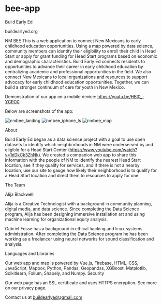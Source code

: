 # bee-app
Build Early Ed

buildearlyed.org

NM BEE This is a web application to connect New Mexicans to early childhood education opportunities. Using a map powered by data science, community members can identify their eligibility to enroll their child in Head Start or apply for grant funding for Head Start programs based on economic and demographic characteristics. Build Early Ed connects residents to opportunities to advance their career in early childhood education by centralizing academic and professional opportunities in the field. We also connect New Mexicans to local organizations and resources to support advocacy for early childhood education opportunities. Together, we can build a stronger continuum of care for youth in New Mexico.

Demonstration of our app on a mobile device: https://youtu.be/HBI0_-YCPO0

Below are screenshots of the app:

![nmbee_landing](https://user-images.githubusercontent.com/67302599/111854036-dc9a0580-88e2-11eb-898f-5d55cc680cf4.png)
![nmbee_iphone_ls](https://user-images.githubusercontent.com/67302599/111854039-ddcb3280-88e2-11eb-8ebb-40c9545da413.png)
![nmbee_map](https://user-images.githubusercontent.com/67302599/111854042-df94f600-88e2-11eb-8077-6bb371f84bd4.png)

About

Build Early Ed began as a data science project with a goal to use open datasets to identify which neighborhoods in NM were underserved by and eligible for a Head Start Center (https://www.youtube.com/watch?v=1dDkCk3ZhNk). We created a companion web app to share this information with the people of NM to identify the nearest Head Start location, see if they qualify for services, and if there is not a nearby location, use our site to gauge how likely their neighborhood is to qualify for a Head Start location and direct them to resources to apply for one.

The Team

Alija Blackwell

Alija is a Creative Technologist with a background in community planning, digital media, and data science. Since completing the Data Science program, Alija has been designing immersive installation art and using machine learning for organizational equity analysis.

Gabriel Fosse has a background in ethical hacking and linux systems administration. After completing the Data Science program he has been working as a freelancer using neural networks for sound classification and analysis.

Languages and Libraries

Our web app and map is powered by Vue.js, Firebase, HTML, CSS, JavaScript, Mapbox, Python, Pandas, Geopandas, XGBoost, Matplotlib, Scikitlearn, Folium, Shapely, and Numpy.
Security

Our web page has an SSL certificate and uses HTTPS encryption. See more on our privacy page.

Contact us at buildearlyed@gmail.com
